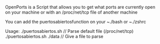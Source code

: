 OpenPorts is a Script that allows you to get what ports are currently open on your machine or with an /proc/net/tcp file of another machine

You can add the puertosabiertosfunction on your ~./bash or ~./zshrc 


Usage:
      ./puertosabiertos.sh              // Parse default file (/proc/net/tcp)
      ./puertosabiertos.sh ./data       // Give a file to parse

